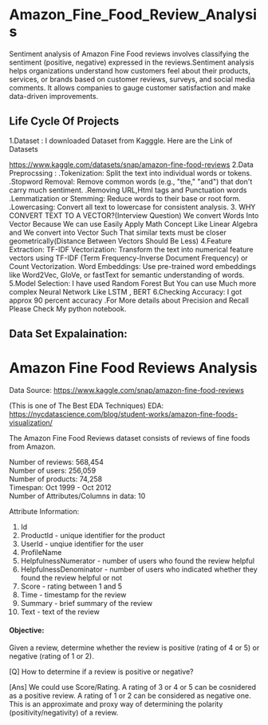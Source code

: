 # Amazon_Fine_Food_Review_Analysis

Sentiment analysis of Amazon Fine Food reviews involves classifying the sentiment (positive, negative) expressed in the reviews.Sentiment analysis helps organizations understand how customers feel about their products, services, or brands based on customer reviews, surveys, and social media comments. It allows companies to gauge customer satisfaction and make data-driven improvements.


## Life Cycle Of Projects 
1.Dataset : I downloaded Dataset from Kagggle. Here are the Link of Datasets 

https://www.kaggle.com/datasets/snap/amazon-fine-food-reviews
2.Data Preprocssing :
.Tokenization: Split the text into individual words or tokens.
.Stopword Removal: Remove common words (e.g., "the," "and") that don't carry much sentiment.
.Removing URL,Html tags and Punctuation words 
.Lemmatization or Stemming: Reduce words to their base or root form.
.Lowercasing: Convert all text to lowercase for consistent analysis.
3. WHY CONVERT TEXT TO A VECTOR?(Interview Question)
We convert Words Into Vector Because We can use  Easily Apply Math Concept Like Linear Algebra
and We convert into Vector Such That similar texts must be closer geometrically(Distance Between Vectors Should Be Less)
4.Feature Extraction:
TF-IDF Vectorization: Transform the text into numerical feature vectors using TF-IDF (Term Frequency-Inverse Document Frequency) or Count Vectorization.
Word Embeddings: Use pre-trained word embeddings like Word2Vec, GloVe, or fastText for semantic understanding of words.
5.Model Selection:
I have used Random Forest But You can use Much more complex Neural Network Like LSTM , BERT
6.Checking Accuracy:
I got approx 90 percent accuracy .For More details about Precision and  Recall Please Check My python notebook.




## Data Set Expalaination:
# Amazon Fine Food Reviews Analysis


Data Source: https://www.kaggle.com/snap/amazon-fine-food-reviews <br>

(This is one of The Best EDA Techniques)
EDA: https://nycdatascience.com/blog/student-works/amazon-fine-foods-visualization/


The Amazon Fine Food Reviews dataset consists of reviews of fine foods from Amazon.<br>

Number of reviews: 568,454<br>
Number of users: 256,059<br>
Number of products: 74,258<br>
Timespan: Oct 1999 - Oct 2012<br>
Number of Attributes/Columns in data: 10 

Attribute Information:

1. Id
2. ProductId - unique identifier for the product
3. UserId - unqiue identifier for the user
4. ProfileName
5. HelpfulnessNumerator - number of users who found the review helpful
6. HelpfulnessDenominator - number of users who indicated whether they found the review helpful or not
7. Score - rating between 1 and 5
8. Time - timestamp for the review
9. Summary - brief summary of the review
10. Text - text of the review


#### Objective:
Given a review, determine whether the review is positive (rating of 4 or 5) or negative (rating of 1 or 2).


[Q] How to determine if a review is positive or negative?<br>

[Ans] We could use Score/Rating. A rating of 3 or 4 or 5 can be cosnidered as a positive review. A rating of 1 or 2 can be considered as negative one. This is an approximate and proxy way of determining the polarity (positivity/negativity) of a review.






